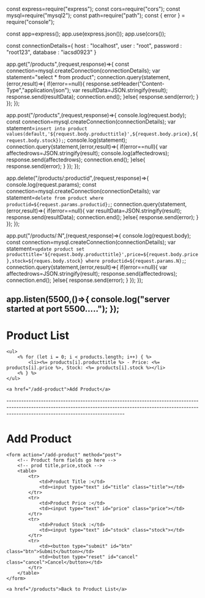 const express=require("express");
const cors=require("cors");
const mysql=require("mysql2");
const path=require("path");
const { error } = require("console");

const app=express();
app.use(express.json());
app.use(cors());

const connectionDetails={
  host : "localhost",
  user : "root",
  password : "root123",
  database : "iacsd0923"
}

app.get("/products",(request,response)=>{
  const connection=mysql.createConnection(connectionDetails);
  var statement="select * from product";
  connection.query(statement,(error,result)=>{
    if(error==null){
      response.setHeader("Content-Type","application/json");
      var resultData=JSON.stringify(result);
      response.send(resultData);
      connection.end();
    }else{
      response.send(error);
    }
  });
});

app.post("/products",(request,response)=>{
  console.log(request.body);
  const connection=mysql.createConnection(connectionDetails);
  var statement=`insert into product values(default,'${request.body.producttitle}',${request.body.price},${request.body.stock});`;
  console.log(statement);
  connection.query(statement,(error,result)=>{
    if(error==null){
      var affectedrows=JSON.stringify(result);
      console.log(affectedrows);
      response.send(affectedrows);
      connection.end();
    }else{
      response.send(error);
    }
  });
});

app.delete("/products/:productid",(request,response)=>{
  console.log(request.params);
  const connection=mysql.createConnection(connectionDetails);
  var statement=`delete from product where productid=${request.params.productid};`;
  connection.query(statement,(error,result)=>{
    if(error==null){
      var resultData=JSON.stringify(result);
      response.send(resultData);
      connection.end();
    }else{
      response.send(error);
    }
  });
});

app.put("/products/:N",(request,response)=>{
  console.log(request.body);
  const connection=mysql.createConnection(connectionDetails);
  var statement=`update product set producttitle='${request.body.producttitle}',price=${request.body.price},stock=${reques.body.stock} where productid=${request.params.N};`;
  connection.query(statement,(error,result)=>{
    if(error==null){
      var affectedrows=JSON.stringify(result);
      response.send(affectedrows);
      connection.end();
    }else{
      response.send(error);
    }
  });
});

app.listen(5500,()=>{
  console.log("server started at port 5500.....");
});
------------------------------------------------------------------------------------------------------------------------------------------------------------------------------------------------------------
<!-- views/products.ejs -->

<!DOCTYPE html>
<html lang="en">
<head>
    <meta charset="UTF-8">
    <meta name="viewport" content="width=device-width, initial-scale=1.0">
    <title>Product List</title>
</head>
<body>
    <h1>Product List</h1>

    <ul>
        <% for (let i = 0; i < products.length; i++) { %>
            <li><%= products[i].producttitle %> - Price: <%= products[i].price %>, Stock: <%= products[i].stock %></li>
        <% } %>
    </ul>

    <a href="/add-product">Add Product</a>
</body>
</html>
------------------------------------------------------------------------------------------------------------------------------------------------------------------------------------------------------------
<!-- views/add-product.ejs -->

<!DOCTYPE html>
<html lang="en">
<head>
    <meta charset="UTF-8">
    <meta name="viewport" content="width=device-width, initial-scale=1.0">
    <title>Add Product</title>
</head>
<body>
    <h1>Add Product</h1>

    <form action="/add-product" method="post">
        <!-- Product form fields go here -->
        <!-- prod title,price,stock -->
        <table>
            <tr>
                <td>Product Title :</td>
                <td><input type="text" id="title" class="title"></td>
            </tr>
            <tr>
                <td>Product Price :</td>
                <td><input type="text" id="price" class="price"></td>
            </tr>
            <tr>
                <td>Product Stock :</td>
                <td><input type="text" id="stock" class="stock"></td>
            </tr>
            <tr>
                <td><button type="submit" id="btn" class="btn">Submit</button></td>
                <td><button type="reset" id="cancel" class="cancel">Cancel</button></td>
            </tr>
        </table>
    </form>

    <a href="/products">Back to Product List</a>
</body>
</html>
